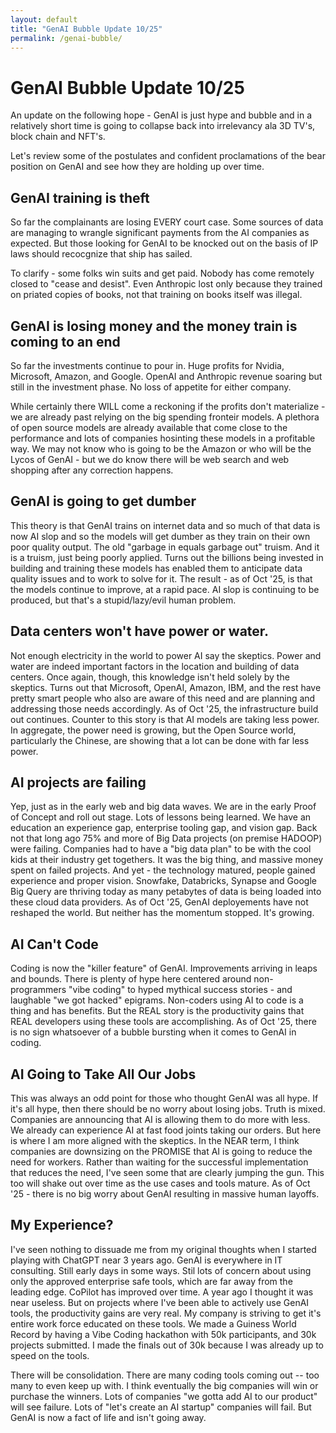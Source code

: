 ```yaml
---
layout: default
title: "GenAI Bubble Update 10/25"
permalink: /genai-bubble/
--- 
```


# GenAI Bubble Update 10/25
An update on the following hope - GenAI is just hype and bubble and in a relatively short time is going to collapse back into irrelevancy ala 3D TV's, block chain and NFT's.

Let's review some of the postulates and confident proclamations of the bear position on GenAI and see how they are holding up over time.

## GenAI training is theft
So far the complainants are losing EVERY court case.  Some sources of data are managing to wrangle significant payments from the AI companies as expected.  But those looking for GenAI to be knocked out on the basis of IP laws should recocgnize that ship has sailed.  

To clarify - some folks win suits and get paid.  Nobody has come remotely closed to "cease and desist".  Even Anthropic lost only because they trained on priated copies of books, not that training on books itself was illegal.

## GenAI is losing money and the money train is coming to an end
So far the investments continue to pour in.  Huge profits for Nvidia, Microsoft, Amazon, and Google.  OpenAI and Anthropic revenue soaring but still in the investment phase.  No loss of appetite for either company.

While certainly there WILL come a reckoning if the profits don't materialize - we are already past relying on the big spending fronteir models.  A plethora of open source models are already available that come close to the performance and lots of companies hosinting these models in a profitable way.  We may not know who is going to be the Amazon or who will be the Lycos of GenAI - but we do know there will be web search and web shopping after any correction happens.

## GenAI is going to get dumber
This theory is that GenAI trains on internet data and so much of that data is now AI slop and so the models will get dumber as they train on their own poor quality output.  The old "garbage in equals garbage out" truism.  And it is a truism, just being poorly applied.  Turns out the billions being invested in building and training these models has enabled them to anticipate data quality issues and to work to solve for it.  The result - as of Oct '25, is that the models continue to improve, at a rapid pace.  AI slop is continuing to be produced, but that's a stupid/lazy/evil human problem.

## Data centers won't have power or water. 
Not enough electricity in the world to power AI say the skeptics. Power and water are indeed important factors in the location and building of data centers.  Once again, though, this knowledge isn't held solely by the skeptics. Turns out that Microsoft, OpenAI, Amazon, IBM, and the rest have pretty smart people who also are aware of this need and are planning and addressing those needs accordingly.  As of Oct '25, the infrastructure build out continues.  Counter to this story is that AI models are taking less power.  In aggregate, the power need is growing, but the Open Source world, particularly the Chinese, are showing that a lot can be done with far less power.

## AI projects are failing 
Yep, just as in the early web and big data waves.  We are in the early Proof of Concept and roll out stage.  Lots of lessons being learned.  We have an education an experience gap, enterprise tooling gap, and vision gap.  Back not that long ago 75% and more of Big Data projects (on premise HADOOP) were failing.  Companies had to have a "big data plan" to be with the cool kids at their industry get togethers.  It was the big thing, and massive money spent on failed projects.  And yet - the technology matured, people gained experience and proper vision.  Snowfake, Databricks, Synapse and Google Big Query are thriving today as many petabytes of data is being loaded into these cloud data providers.  As of Oct '25, GenAI deployements have not reshaped the world.  But neither has the momentum stopped.  It's growing.

## AI Can't Code
Coding is now the "killer feature" of GenAI.  Improvements arriving in leaps and bounds.  There is plenty of hype here centered around non-programmers "vibe coding" to hyped mythical success stories - and laughable "we got hacked" epigrams. Non-coders using AI to code is a  thing and has benefits.  But the REAL story is the productivity gains that REAL developers using these tools are accomplishing.  As of Oct '25, there is no sign whatsoever of a bubble bursting when it comes to GenAI in coding.

## AI Going to Take All Our Jobs
This was always an odd point for those who thought GenAI was all hype.  If it's all hype, then there should be no worry about losing jobs.  Truth is mixed.  Companies are announcing that AI is allowing them to do more with less. We already can experience AI at fast food joints taking our orders.  But here is where I am more aligned with the skeptics.  In the NEAR term, I think companies are downsizing on the PROMISE that AI is going to reduce the need for workers.  Rather than waiting for the successful implementation that reduces the need, I've seen some that are clearly jumping the gun.  This too will shake out over time as the use cases and tools mature.  As of Oct '25 - there is no big worry about GenAI resulting in massive human layoffs.

## My Experience?
I've seen nothing to dissuade me from my original thoughts when I started playing with ChatGPT near 3 years ago.  GenAI is everywhere in IT consulting.  Still early days in some ways.  Stil lots of concern about using only the approved enterprise safe tools, which are far away from the leading edge.  CoPilot has improved over time.  A year ago I thought it was near useless.  But on projects where I've been able to actively use GenAI tools, the productivity gains are very real.  My company is striving to get it's entire work force educated on these tools.  We made a Guiness World Record by having a Vibe Coding hackathon with 50k participants, and 30k projects submitted.  I made the finals out of 30k because I was already up to speed on the tools.

There will be consolidation. There are many coding tools coming out -- too many to even keep up with.  I think eventually the big companies will win or purchase the winners.  Lots of companies "we gotta add AI to our product" will see failure. Lots of "let's create an AI startup" companies will fail. But GenAI is now a fact of life and isn't going away.